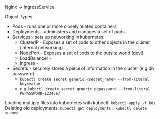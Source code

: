 Nginx -> IngressService

Object Types:

- Pods - runs one or more closely related containers
- Deployments - administers and manages a set of pods
- Services - sets up networking in kubernetes:
  - ClusterIP - Exposes a set of pods to other objects in the cluster (internal networking)
  - NodePort - Exposes a set of pods to the outsite world (dev!)
  - LoadBalancer -
  - Ingress -
- Secrets - securely stores a piece of information in the cluster (e.g db password)
  - `kubectl create secret generic <secret_name> --from-literal key=value`
  - e.g `kubectl create secret generic pgpassword --from-literal PGPASSWORD=1234567`

Loading multiple files into kubernetes with kubectl: `kubectl apply -f k8s`
Deleting old deployments: `kubectl get deployments; kubectl delete <name>`
